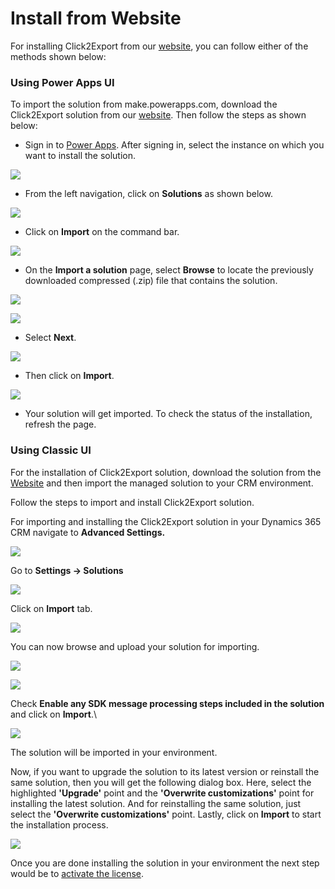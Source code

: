# Install from Website

For installing Click2Export from our [website](https://www.inogic.com/product/productivity-apps/click-2-export-microsoft-dynamics-crm-reports), you can follow either of the methods shown below:

### Using Power Apps UI

To import the solution from make.powerapps.com, download the Click2Export solution from our [website](https://www.inogic.com/product/productivity-apps/click-2-export-microsoft-dynamics-crm-reports). Then follow the steps as shown below:

* Sign in to [Power Apps](https://make.powerapps.com/?utm\_source=padocs\&utm\_medium=linkinadoc\&utm\_campaign=referralsfromdoc). After signing in, select the instance on which you want to install the solution.

![](<../../.gitbook/assets/1 (342).png>)

* From the left navigation, click on **Solutions** as shown below.

![](<../../.gitbook/assets/2 (25).png>)

* Click on **Import** on the command bar.

![](<../../.gitbook/assets/3 (24).png>)

* &#x20;On the **Import a solution** page, select **Browse** to locate the previously downloaded compressed (.zip) file that contains the solution.

![](../../.gitbook/assets/4.png)

![](<../../.gitbook/assets/5 (29).png>)

* Select **Next**.

![](<../../.gitbook/assets/6 (15).png>)

* Then click on **Import**.

![](<../../.gitbook/assets/7 (11).png>)

* Your solution will get imported. To check the status of the installation, refresh the page.

### Using Classic UI

For the installation of Click2Export solution, download the solution from the [Website](https://www.inogic.com/product/productivity-pack/click-2-export-microsoft-dynamics-crm-reports) and then import the managed solution to your CRM environment.&#x20;

Follow the steps to import and install Click2Export solution.

For importing and installing the Click2Export solution in your Dynamics 365 CRM navigate to **Advanced Settings.**

![](<../../.gitbook/assets/1Installing-Click2Export-in-your-Environment (1).png>)

&#x20;Go to **Settings → Solutions**

![](<../../.gitbook/assets/2Installing-Click2Export-in-your-Environment (1).png>)

&#x20;Click on **Import** tab.

![](<../../.gitbook/assets/3Installing-Click2Export-in-your-Environment (1).png>)

You can now browse and upload your solution for importing.

![](../../.gitbook/assets/4Installing-Click2Export-in-your-Environment.png)

![](../../.gitbook/assets/5Installing-Click2Export-in-your-Environment.png)

Check **Enable any SDK message processing steps included in the solution** and click on **Import**.\


![](../../.gitbook/assets/6Installing-Click2Export-in-your-Environment.png)

The solution will be imported in your environment.

Now, if you want to upgrade the solution to its latest version or reinstall the same solution, then you will get the following dialog box. Here, select the highlighted **'Upgrade'** point and the **'Overwrite customizations'** point for installing the latest solution. And for reinstalling the same solution, just select the **'Overwrite customizations'** point. Lastly, click on **Import** to start the installation process.&#x20;

![](../../.gitbook/assets/UpgradeAndOverwrite.jpg)

Once you are done installing the solution in your environment the next step would be to [activate the license](https://docs.inogic.com/click2export/getting-started/license-activation).
